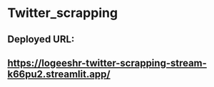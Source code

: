 # Twitter_scrapping
## Deployed URL:
## https://logeeshr-twitter-scrapping-stream-k66pu2.streamlit.app/
